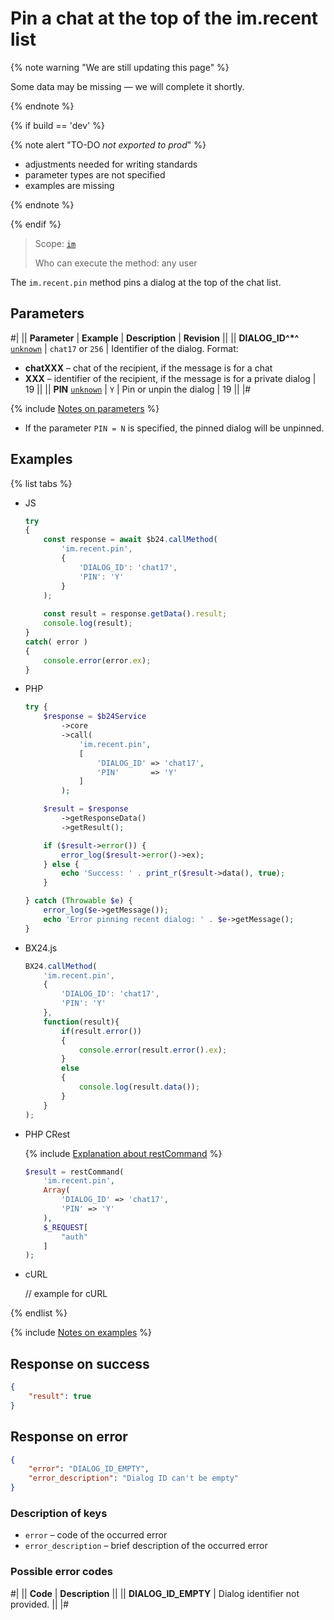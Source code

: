 # Pin a chat at the top of the im.recent list

{% note warning "We are still updating this page" %}

Some data may be missing — we will complete it shortly.

{% endnote %}

{% if build == 'dev' %}

{% note alert "TO-DO _not exported to prod_" %}

- adjustments needed for writing standards
- parameter types are not specified
- examples are missing

{% endnote %}

{% endif %}

> Scope: [`im`](../../scopes/permissions.md)
>
> Who can execute the method: any user

The `im.recent.pin` method pins a dialog at the top of the chat list.

## Parameters

#|
|| **Parameter** | **Example** | **Description** | **Revision** ||
|| **DIALOG_ID^*^**
[`unknown`](../../data-types.md) | `chat17`
or
`256` | Identifier of the dialog. Format:
- **chatXXX** – chat of the recipient, if the message is for a chat
- **XXX** – identifier of the recipient, if the message is for a private dialog | 19 ||
|| **PIN**
[`unknown`](../../data-types.md) | `Y` | Pin or unpin the dialog | 19 ||
|#

{% include [Notes on parameters](../../../_includes/required.md) %}

- If the parameter `PIN = N` is specified, the pinned dialog will be unpinned.

## Examples

{% list tabs %}

- JS

    ```js
    try
    {
    	const response = await $b24.callMethod(
    		'im.recent.pin',
    		{
    			'DIALOG_ID': 'chat17',
    			'PIN': 'Y'
    		}
    	);
    	
    	const result = response.getData().result;
    	console.log(result);
    }
    catch( error )
    {
    	console.error(error.ex);
    }
    ```

- PHP

    ```php
    try {
        $response = $b24Service
            ->core
            ->call(
                'im.recent.pin',
                [
                    'DIALOG_ID' => 'chat17',
                    'PIN'       => 'Y'
                ]
            );
    
        $result = $response
            ->getResponseData()
            ->getResult();
    
        if ($result->error()) {
            error_log($result->error()->ex);
        } else {
            echo 'Success: ' . print_r($result->data(), true);
        }
    
    } catch (Throwable $e) {
        error_log($e->getMessage());
        echo 'Error pinning recent dialog: ' . $e->getMessage();
    }
    ```

- BX24.js

    ```js
    BX24.callMethod(
        'im.recent.pin',
        {
            'DIALOG_ID': 'chat17',
            'PIN': 'Y'
        },
        function(result){
            if(result.error())
            {
                console.error(result.error().ex);
            }
            else
            {
                console.log(result.data());
            }
        }
    );
    ```

- PHP CRest

    {% include [Explanation about restCommand](../_includes/rest-command.md) %}

    ```php
    $result = restCommand(
        'im.recent.pin',
        Array(
            'DIALOG_ID' => 'chat17',
            'PIN' => 'Y'
        ),
        $_REQUEST[
            "auth"
        ]
    );    
    ```

- cURL

    // example for cURL

{% endlist %}

{% include [Notes on examples](../../../_includes/examples.md) %}

## Response on success

```json
{
    "result": true
}
```

## Response on error

```json
{
    "error": "DIALOG_ID_EMPTY",
    "error_description": "Dialog ID can't be empty"
}
```

### Description of keys

- `error` – code of the occurred error
- `error_description` – brief description of the occurred error

### Possible error codes

#|
|| **Code** | **Description** ||
|| **DIALOG_ID_EMPTY** | Dialog identifier not provided. ||
|#